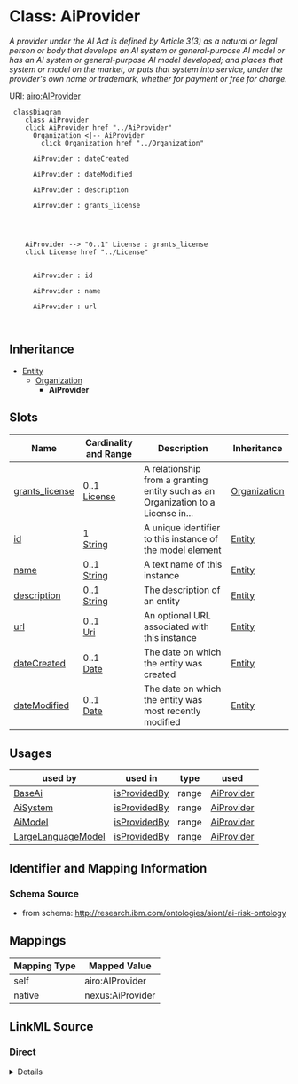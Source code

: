 

# Class: AiProvider


_A provider under the AI Act is defined by Article 3(3) as a natural or legal person or body that develops an AI system or general-purpose AI model or has an AI system or general-purpose AI model developed; and places that system or model on the market, or puts that system into service, under the provider's own name or trademark, whether for payment or free for charge._





URI: [airo:AIProvider](https://w3id.org/airo#AIProvider)






```mermaid
 classDiagram
    class AiProvider
    click AiProvider href "../AiProvider"
      Organization <|-- AiProvider
        click Organization href "../Organization"
      
      AiProvider : dateCreated
        
      AiProvider : dateModified
        
      AiProvider : description
        
      AiProvider : grants_license
        
          
    
    
    AiProvider --> "0..1" License : grants_license
    click License href "../License"

        
      AiProvider : id
        
      AiProvider : name
        
      AiProvider : url
        
      
```





## Inheritance
* [Entity](Entity.md)
    * [Organization](Organization.md)
        * **AiProvider**



## Slots

| Name | Cardinality and Range | Description | Inheritance |
| ---  | --- | --- | --- |
| [grants_license](grants_license.md) | 0..1 <br/> [License](License.md) | A relationship from a granting entity such as an Organization to a License in... | [Organization](Organization.md) |
| [id](id.md) | 1 <br/> [String](String.md) | A unique identifier to this instance of the model element | [Entity](Entity.md) |
| [name](name.md) | 0..1 <br/> [String](String.md) | A text name of this instance | [Entity](Entity.md) |
| [description](description.md) | 0..1 <br/> [String](String.md) | The description of an entity | [Entity](Entity.md) |
| [url](url.md) | 0..1 <br/> [Uri](Uri.md) | An optional URL associated with this instance | [Entity](Entity.md) |
| [dateCreated](dateCreated.md) | 0..1 <br/> [Date](Date.md) | The date on which the entity was created | [Entity](Entity.md) |
| [dateModified](dateModified.md) | 0..1 <br/> [Date](Date.md) | The date on which the entity was most recently modified | [Entity](Entity.md) |





## Usages

| used by | used in | type | used |
| ---  | --- | --- | --- |
| [BaseAi](BaseAi.md) | [isProvidedBy](isProvidedBy.md) | range | [AiProvider](AiProvider.md) |
| [AiSystem](AiSystem.md) | [isProvidedBy](isProvidedBy.md) | range | [AiProvider](AiProvider.md) |
| [AiModel](AiModel.md) | [isProvidedBy](isProvidedBy.md) | range | [AiProvider](AiProvider.md) |
| [LargeLanguageModel](LargeLanguageModel.md) | [isProvidedBy](isProvidedBy.md) | range | [AiProvider](AiProvider.md) |






## Identifier and Mapping Information







### Schema Source


* from schema: http://research.ibm.com/ontologies/aiont/ai-risk-ontology




## Mappings

| Mapping Type | Mapped Value |
| ---  | ---  |
| self | airo:AIProvider |
| native | nexus:AiProvider |







## LinkML Source

<!-- TODO: investigate https://stackoverflow.com/questions/37606292/how-to-create-tabbed-code-blocks-in-mkdocs-or-sphinx -->

### Direct

<details>
```yaml
name: AiProvider
description: A provider under the AI Act is defined by Article 3(3) as a natural or
  legal person or body that develops an AI system or general-purpose AI model or has
  an AI system or general-purpose AI model developed; and places that system or model
  on the market, or puts that system into service, under the provider's own name or
  trademark, whether for payment or free for charge.
from_schema: http://research.ibm.com/ontologies/aiont/ai-risk-ontology
is_a: Organization
class_uri: airo:AIProvider

```
</details>

### Induced

<details>
```yaml
name: AiProvider
description: A provider under the AI Act is defined by Article 3(3) as a natural or
  legal person or body that develops an AI system or general-purpose AI model or has
  an AI system or general-purpose AI model developed; and places that system or model
  on the market, or puts that system into service, under the provider's own name or
  trademark, whether for payment or free for charge.
from_schema: http://research.ibm.com/ontologies/aiont/ai-risk-ontology
is_a: Organization
attributes:
  grants_license:
    name: grants_license
    description: A relationship from a granting entity such as an Organization to
      a License instance.
    from_schema: http://research.ibm.com/ontologies/aiont/ai-risk-ontology
    rank: 1000
    alias: grants_license
    owner: AiProvider
    domain_of:
    - Organization
    range: License
  id:
    name: id
    description: A unique identifier to this instance of the model element. Example
      identifiers include UUID, URI, URN, etc.
    from_schema: http://research.ibm.com/ontologies/aiont/ai-risk-ontology
    rank: 1000
    slot_uri: schema:identifier
    identifier: true
    alias: id
    owner: AiProvider
    domain_of:
    - Entity
    range: string
    required: true
  name:
    name: name
    description: A text name of this instance.
    from_schema: http://research.ibm.com/ontologies/aiont/ai-risk-ontology
    rank: 1000
    slot_uri: schema:name
    alias: name
    owner: AiProvider
    domain_of:
    - Entity
    range: string
  description:
    name: description
    description: The description of an entity
    from_schema: http://research.ibm.com/ontologies/aiont/ai-risk-ontology
    rank: 1000
    slot_uri: schema:description
    alias: description
    owner: AiProvider
    domain_of:
    - Entity
    range: string
  url:
    name: url
    description: An optional URL associated with this instance.
    from_schema: http://research.ibm.com/ontologies/aiont/ai-risk-ontology
    rank: 1000
    slot_uri: schema:url
    alias: url
    owner: AiProvider
    domain_of:
    - Entity
    range: uri
  dateCreated:
    name: dateCreated
    description: The date on which the entity was created.
    from_schema: http://research.ibm.com/ontologies/aiont/ai-risk-ontology
    rank: 1000
    slot_uri: schema:dateCreated
    alias: dateCreated
    owner: AiProvider
    domain_of:
    - Entity
    range: date
    required: false
  dateModified:
    name: dateModified
    description: The date on which the entity was most recently modified.
    from_schema: http://research.ibm.com/ontologies/aiont/ai-risk-ontology
    rank: 1000
    slot_uri: schema:dateModified
    alias: dateModified
    owner: AiProvider
    domain_of:
    - Entity
    range: date
    required: false
class_uri: airo:AIProvider

```
</details>